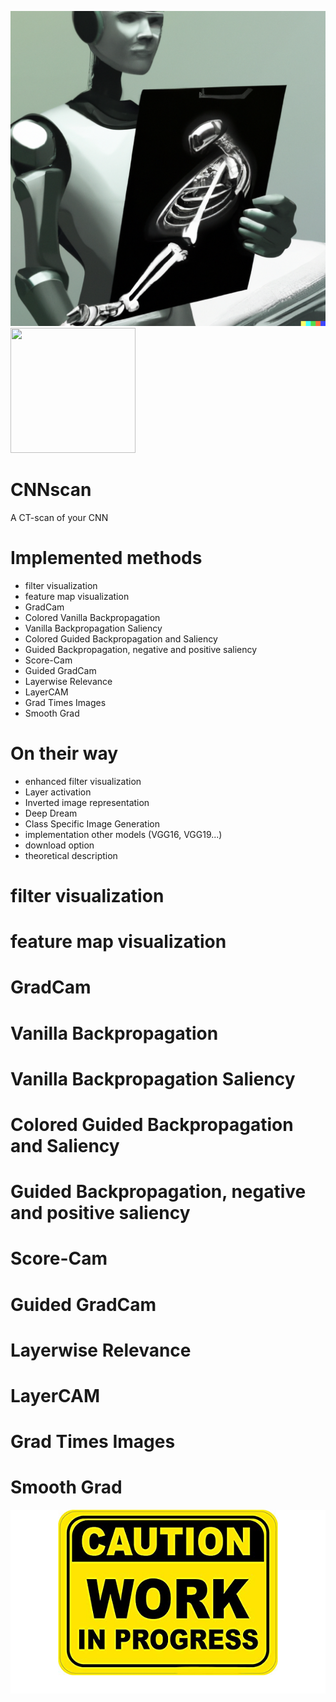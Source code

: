 ![CNNscan](https://github.com/SalvatoreRa/CNNscan/blob/main/img/cnn_scan.png?raw=true)
<img src="[https://image-url.type](https://github.com/SalvatoreRa/CNNscan/blob/main/img/cnn_scan.png?raw=true)" width="200" height="200"/>

# CNNscan
A CT-scan of your CNN

# Implemented methods
* filter visualization
* feature map visualization
* GradCam
* Colored Vanilla Backpropagation
* Vanilla Backpropagation Saliency
* Colored Guided Backpropagation and Saliency
* Guided Backpropagation, negative and positive saliency
* Score-Cam
* Guided GradCam
* Layerwise Relevance
* LayerCAM
* Grad Times Images
* Smooth Grad

# On their way 
* enhanced filter visualization
* Layer activation
* Inverted image representation
* Deep Dream
* Class Specific Image Generation
* implementation other models (VGG16, VGG19...)
* download option
* theoretical description

# filter visualization

# feature map visualization

# GradCam

# Vanilla Backpropagation

# Vanilla Backpropagation Saliency

# Colored Guided Backpropagation and Saliency

# Guided Backpropagation, negative and positive saliency

# Score-Cam

# Guided GradCam

# Layerwise Relevance

# LayerCAM

# Grad Times Images

# Smooth Grad




![work in progress](https://github.com/SalvatoreRa/CNNscan/blob/main/img/work_in_progress.png?raw=true)
